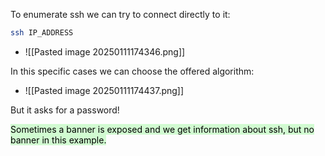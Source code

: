 To enumerate ssh we can try to connect directly to it:
```bash
ssh IP_ADDRESS
```
- ![[Pasted image 20250111174346.png]]

In this specific cases we can choose the offered algorithm:
- ![[Pasted image 20250111174437.png]]

But it asks for a password!

<mark style="background: #BBFABBA6;">Sometimes a banner is exposed and we get information about ssh, but no banner in this example.</mark>

